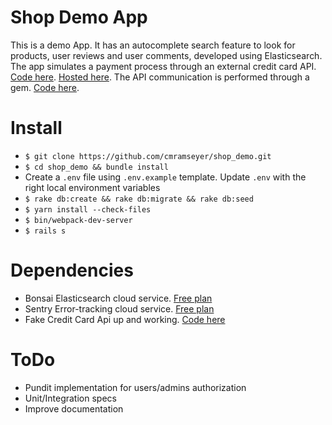 # Shop Demo App

This is a demo App. It has an autocomplete search feature to look for products, user reviews and user comments, developed using Elasticsearch. The app simulates a payment process through an external credit card API. [Code here](https://github.com/cmramseyer/fake_credit_card_api). [Hosted here](http://162.243.107.4:8001). The API communication is performed through a gem. [Code here](https://github.com/cmramseyer/fake_credit_card_api_gem).

# Install

* `$ git clone https://github.com/cmramseyer/shop_demo.git`
* `$ cd shop_demo && bundle install`
* Create a `.env` file using `.env.example` template. Update `.env` with the right local environment variables
* `$ rake db:create && rake db:migrate && rake db:seed`
* `$ yarn install --check-files`
* `$ bin/webpack-dev-server`
* `$ rails s`


# Dependencies
* Bonsai Elasticsearch cloud service. [Free plan](https://bonsai.io)
* Sentry Error-tracking cloud service. [Free plan](https://sentry.io)
* Fake Credit Card Api up and working. [Code here](https://github.com/cmramseyer/fake_credit_card_api)


# ToDo
* Pundit implementation for users/admins authorization
* Unit/Integration specs
* Improve documentation